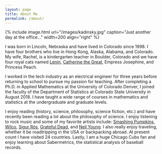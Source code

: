 ```yaml
---
layout: page
title: About Me 
permalink: /about/
---
```


{% include image.html url="/images/kadinsky.jpg" caption="Just another day at the office..." width=200 align="right" %}

I was born in Lincoln, Nebraska and have lived in Colorado since 1998. I have four brothers who live in Hong Kong, Alaska, Alabama, and Colorado. My wife, Rachel, is a kindergarten teacher in Boulder, Colorado and we have four royal cats named <a href="/images/lenin.jpg">Lenin</a>, <a href="/images/cate.jpg">Catherine the Great</a>, Empress Josephine, and Princess Peach.

I worked in the tech industry as an electrical engineer for three years before returning to school to pursue my passion for teaching. After completing a Ph.D. in Applied Mathematics at the University of Colorado Denver, I joined the faculty of the Department of Statistics at Colorado State University in August 2018. I have taught a wide range of courses in mathematics and statistics at the undergraduate and graduate levels.

I enjoy reading (history, science, philosophy, science fiction, etc.) and have recently been reading a lot about the philosophy of science. I enjoy listening to rock music and some of my favorite artists include: <a href="https://youtu.be/2kuWvNv7WV4?t=48">Smashing Pumpkins</a>, <a href="https://www.youtube.com/watch?v=LxZ1EfaoIDY">Wilco</a>, <a href="https://youtu.be/M7rXwr1QBwI?t=90">Sigur Rós</a>, <a href="https://www.youtube.com/watch?v=fpKQOvlDr-s">Grateful Dead</a>, and <a href="https://youtu.be/N96sdokN5Rc">Neil Young</a>. I also really enjoy traveling, whether it be roadtripping in the USA or backpacking abroad. At present count I have visited 24 countries. Lastly, I am a huge Chicago Cubs fan and enjoy learning about Sabermetrics, the statistical analysis of baseball records.  
 






